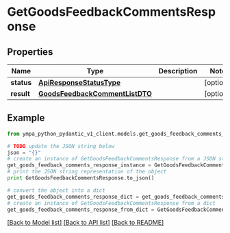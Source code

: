 # GetGoodsFeedbackCommentsResponse


## Properties
Name | Type | Description | Notes
------------ | ------------- | ------------- | -------------
**status** | [**ApiResponseStatusType**](ApiResponseStatusType.md) |  | [optional] 
**result** | [**GoodsFeedbackCommentListDTO**](GoodsFeedbackCommentListDTO.md) |  | [optional] 

## Example

```python
from ympa_python_pydantic_v1_client.models.get_goods_feedback_comments_response import GetGoodsFeedbackCommentsResponse

# TODO update the JSON string below
json = "{}"
# create an instance of GetGoodsFeedbackCommentsResponse from a JSON string
get_goods_feedback_comments_response_instance = GetGoodsFeedbackCommentsResponse.from_json(json)
# print the JSON string representation of the object
print GetGoodsFeedbackCommentsResponse.to_json()

# convert the object into a dict
get_goods_feedback_comments_response_dict = get_goods_feedback_comments_response_instance.to_dict()
# create an instance of GetGoodsFeedbackCommentsResponse from a dict
get_goods_feedback_comments_response_from_dict = GetGoodsFeedbackCommentsResponse.from_dict(get_goods_feedback_comments_response_dict)
```
[[Back to Model list]](../README.md#documentation-for-models) [[Back to API list]](../README.md#documentation-for-api-endpoints) [[Back to README]](../README.md)


